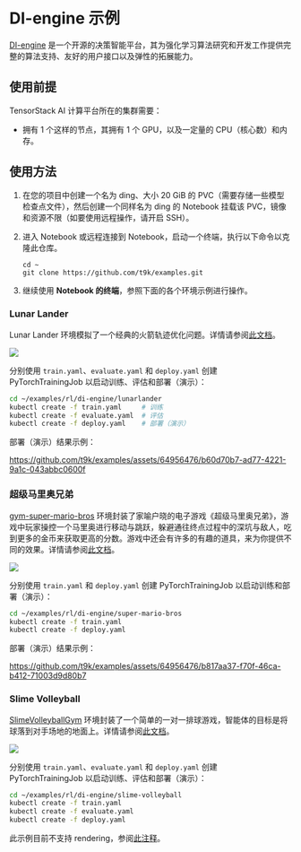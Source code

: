 # DI-engine 示例

[DI-engine](https://github.com/opendilab/DI-engine) 是一个开源的决策智能平台，其为强化学习算法研究和开发工作提供完整的算法支持、友好的用户接口以及弹性的拓展能力。

## 使用前提

TensorStack AI 计算平台所在的集群需要：

* 拥有 1 个这样的节点，其拥有 1 个 GPU，以及一定量的 CPU（核心数）和内存。

## 使用方法

1. 在您的项目中创建一个名为 ding、大小 20 GiB 的 PVC（需要存储一些模型检查点文件），然后创建一个同样名为 ding 的 Notebook 挂载该 PVC，镜像和资源不限（如要使用远程操作，请开启 SSH）。

1. 进入 Notebook 或远程连接到 Notebook，启动一个终端，执行以下命令以克隆此仓库。

    ```shell
    cd ~
    git clone https://github.com/t9k/examples.git
    ```

1. 继续使用 **Notebook 的终端**，参照下面的各个环境示例进行操作。

### Lunar Lander

Lunar Lander 环境模拟了一个经典的火箭轨迹优化问题。详情请参阅[此文档](https://di-engine-docs.readthedocs.io/zh_CN/latest/13_envs/lunarlander_zh.html)。

![](https://gymnasium.farama.org/_images/lunar_lander.gif)

分别使用 `train.yaml`、`evaluate.yaml` 和 `deploy.yaml` 创建 PyTorchTrainingJob 以启动训练、评估和部署（演示）：

```bash
cd ~/examples/rl/di-engine/lunarlander
kubectl create -f train.yaml     # 训练
kubectl create -f evaluate.yaml  # 评估
kubectl create -f deploy.yaml    # 部署（演示）
```

部署（演示）结果示例：

https://github.com/t9k/examples/assets/64956476/b60d70b7-ad77-4221-9a1c-043abbc0600f

### 超级马里奥兄弟

[gym-super-mario-bros](https://github.com/Kautenja/gym-super-mario-bros) 环境封装了家喻户晓的电子游戏《超级马里奥兄弟》，游戏中玩家操控一个马里奥进行移动与跳跃，躲避通往终点过程中的深坑与敌人，吃到更多的金币来获取更高的分数。游戏中还会有许多的有趣的道具，来为你提供不同的效果。详情请参阅[此文档](https://di-engine-docs.readthedocs.io/zh_CN/latest/13_envs/gym_super_mario_bros_zh.html)。

![](https://user-images.githubusercontent.com/2184469/40948820-3d15e5c2-6830-11e8-81d4-ecfaffee0a14.png)

分别使用 `train.yaml` 和 `deploy.yaml` 创建 PyTorchTrainingJob 以启动训练和部署（演示）：

```bash
cd ~/examples/rl/di-engine/super-mario-bros
kubectl create -f train.yaml
kubectl create -f deploy.yaml
```

部署（演示）结果示例：

https://github.com/t9k/examples/assets/64956476/b817aa37-f70f-46ca-b412-71003d9d80b7

### Slime Volleyball

[SlimeVolleyballGym](https://github.com/hardmaru/slimevolleygym) 环境封装了一个简单的一对一排球游戏，智能体的目标是将球落到对手场地的地面上。详情请参阅[此文档](https://di-engine-docs.readthedocs.io/zh_CN/latest/13_envs/gym_super_mario_bros_zh.html)。

![](https://otoro.net/img/slimegym/pixel.gif)

分别使用 `train.yaml`、`evaluate.yaml` 和 `deploy.yaml` 创建 PyTorchTrainingJob 以启动训练、评估和部署（演示）：

```bash
cd ~/examples/rl/di-engine/slime-volleyball
kubectl create -f train.yaml
kubectl create -f evaluate.yaml
kubectl create -f deploy.yaml
```

此示例目前不支持 rendering，参阅[此注释](https://github.com/opendilab/DI-engine/blob/main/dizoo/slime_volley/envs/slime_volley_env.py#L98)。
